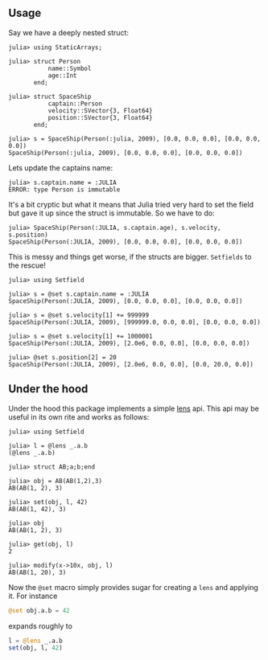 ## Usage

Say we have a deeply nested struct:

```jldoctest spaceship
julia> using StaticArrays;

julia> struct Person
           name::Symbol
           age::Int
       end;

julia> struct SpaceShip
           captain::Person
           velocity::SVector{3, Float64}
           position::SVector{3, Float64}
       end;

julia> s = SpaceShip(Person(:julia, 2009), [0.0, 0.0, 0.0], [0.0, 0.0, 0.0])
SpaceShip(Person(:julia, 2009), [0.0, 0.0, 0.0], [0.0, 0.0, 0.0])
```
Lets update the captains name:
```jldoctest spaceship; filter = r" .*$"
julia> s.captain.name = :JULIA
ERROR: type Person is immutable
```
It's a bit cryptic but what it means that Julia tried very hard to set the field but gave it up since the struct is immutable.  So we have to do:
```jldoctest spaceship
julia> SpaceShip(Person(:JULIA, s.captain.age), s.velocity, s.position)
SpaceShip(Person(:JULIA, 2009), [0.0, 0.0, 0.0], [0.0, 0.0, 0.0])
```
This is messy and things get worse, if the structs are bigger. `Setfields` to the rescue!

```jldoctest spaceship
julia> using Setfield

julia> s = @set s.captain.name = :JULIA
SpaceShip(Person(:JULIA, 2009), [0.0, 0.0, 0.0], [0.0, 0.0, 0.0])

julia> s = @set s.velocity[1] += 999999
SpaceShip(Person(:JULIA, 2009), [999999.0, 0.0, 0.0], [0.0, 0.0, 0.0])

julia> s = @set s.velocity[1] += 1000001
SpaceShip(Person(:JULIA, 2009), [2.0e6, 0.0, 0.0], [0.0, 0.0, 0.0])

julia> @set s.position[2] = 20
SpaceShip(Person(:JULIA, 2009), [2.0e6, 0.0, 0.0], [0.0, 20.0, 0.0])
```

## Under the hood

Under the hood this package implements a simple [lens](https://hackage.haskell.org/package/lens) api.
This api may be useful in its own rite and works as follows:

```jldoctest
julia> using Setfield

julia> l = @lens _.a.b
(@lens _.a.b)

julia> struct AB;a;b;end

julia> obj = AB(AB(1,2),3)
AB(AB(1, 2), 3)

julia> set(obj, l, 42)
AB(AB(1, 42), 3)

julia> obj
AB(AB(1, 2), 3)

julia> get(obj, l)
2

julia> modify(x->10x, obj, l)
AB(AB(1, 20), 3)
```

Now the `@set` macro simply provides sugar for creating a `lens` and applying it.
For instance
```julia
@set obj.a.b = 42
```
expands roughly to
```julia
l = @lens _.a.b
set(obj, l, 42)
```
